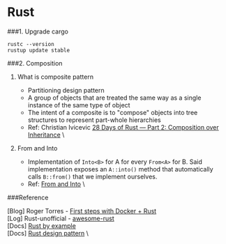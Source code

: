 # Rust

###1. Upgrade cargo

```shell
rustc --version
rustup update stable
```

###2. Composition

1. What is composite pattern
    - Partitioning design pattern
    - A group of objects that are treated the same way as a single instance of the same type of object
    - The intent of a composite is to "compose" objects into tree structures to represent part-whole hierarchies
    - Ref: Christian Ivicevic [28 Days of Rust — Part 2: Composition over Inheritance](https://medium.com/comsystoreply/28-days-of-rust-part-2-composition-over-inheritance-cab1b106534a) \

2. From and Into
   - Implementation of `Into<B>` for A for every `From<A>` for B. Said implementation exposes an `A::into()` method that automatically calls `B::from()` that we implement ourselves.
   - Ref: [From and Into](https://doc.rust-lang.org/rust-by-example/conversion/from_into.html) \
   

###Reference

[Blog] Roger Torres - [First steps with Docker + Rust](https://dev.to/rogertorres/first-steps-with-docker-rust-30oi) \
[Log] Rust-unofficial - [awesome-rust](https://github.com/rust-unofficial/awesome-rust#audio-and-music) \
[Docs] [Rust by example](https://doc.rust-lang.org/rust-by-example/hello.html) \
[Docs] [Rust design pattern](https://rust-unofficial.github.io/patterns/intro.html) \